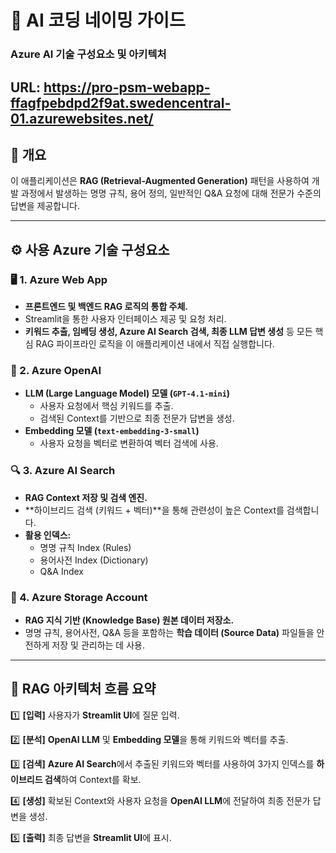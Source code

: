 # 🧩 AI 코딩 네이밍 가이드
### Azure AI 기술 구성요소 및 아키텍처
URL: https://pro-psm-webapp-ffagfpebdpd2f9at.swedencentral-01.azurewebsites.net/
---

## 🔹 개요  
이 애플리케이션은 **RAG (Retrieval-Augmented Generation)** 패턴을 사용하여 개발 과정에서 발생하는 명명 규칙, 용어 정의, 일반적인 Q&A 요청에 대해 전문가 수준의 답변을 제공합니다.  

---

## ⚙️ 사용 Azure 기술 구성요소

### 🖥️ 1. **Azure Web App**
- **프론트엔드 및 백엔드 RAG 로직의 통합 주체.**
- Streamlit을 통한 사용자 인터페이스 제공 및 요청 처리.
- **키워드 추출, 임베딩 생성, Azure AI Search 검색, 최종 LLM 답변 생성** 등 모든 핵심 RAG 파이프라인 로직을 이 애플리케이션 내에서 직접 실행합니다.

### 🧠 2. **Azure OpenAI**
- **LLM (Large Language Model) 모델 (`GPT-4.1-mini`)**
    - 사용자 요청에서 핵심 키워드를 추출.
    - 검색된 Context를 기반으로 최종 전문가 답변을 생성.
- **Embedding 모델 (`text-embedding-3-small`)**
    - 사용자 요청을 벡터로 변환하여 벡터 검색에 사용.

### 🔍 3. **Azure AI Search**
- **RAG Context 저장 및 검색 엔진.**
- **하이브리드 검색 (키워드 + 벡터)**을 통해 관련성이 높은 Context를 검색합니다.
- **활용 인덱스:**
    - 명명 규칙 Index (Rules)
    - 용어사전 Index (Dictionary)
    - Q&A Index

### 💾 4. **Azure Storage Account**
- **RAG 지식 기반 (Knowledge Base) 원본 데이터 저장소.**
- 명명 규칙, 용어사전, Q&A 등을 포함하는 **학습 데이터 (Source Data)** 파일들을 안전하게 저장 및 관리하는 데 사용.

---

## 🔁 RAG 아키텍처 흐름 요약

1️⃣ **[입력]** 사용자가 **Streamlit UI**에 질문 입력.

2️⃣ **[분석]** **OpenAI LLM** 및 **Embedding 모델**을 통해 키워드와 벡터를 추출.

3️⃣ **[검색]** **Azure AI Search**에서 추출된 키워드와 벡터를 사용하여 3가지 인덱스를 **하이브리드 검색**하여 Context를 확보.

4️⃣ **[생성]** 확보된 Context와 사용자 요청을 **OpenAI LLM**에 전달하여 최종 전문가 답변을 생성.

5️⃣ **[출력]** 최종 답변을 **Streamlit UI**에 표시.